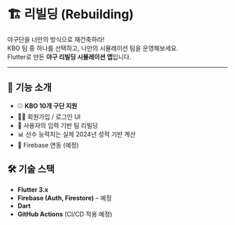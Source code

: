 # 🏗️ 리빌딩 (Rebuilding)

야구단을 너만의 방식으로 재건축하라!  
KBO 팀 중 하나를 선택하고, 나만의 시뮬레이션 팀을 운영해보세요.  
Flutter로 만든 **야구 리빌딩 시뮬레이션 앱**입니다.

---

## 🚀 기능 소개

- ⚾ **KBO 10개 구단 지원**
- 🧑‍💻 회원가입 / 로그인 UI
- 🧠 사용자의 입력 기반 팀 리빌딩
- 📊 선수 능력치는 실제 2024년 성적 기반 계산
- 📱 Firebase 연동 (예정)

## 🛠️ 기술 스택

- **Flutter 3.x**
- **Firebase (Auth, Firestore)** – 예정
- **Dart**
- **GitHub Actions** (CI/CD 적용 예정)
